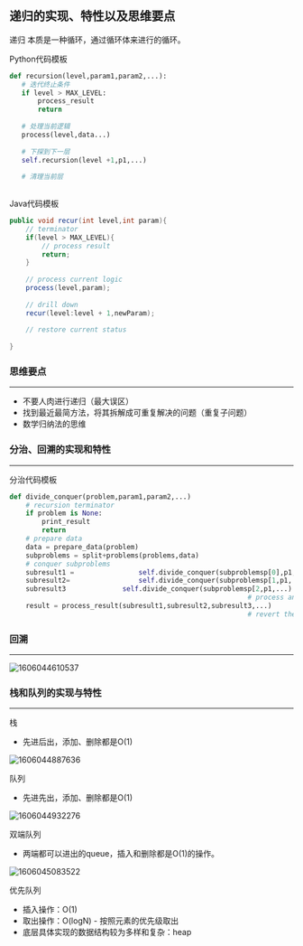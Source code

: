 ## 递归的实现、特性以及思维要点



递归 本质是一种循环，通过循环体来进行的循环。

Python代码模板

 ```python
def recursion(level,param1,param2,...):
    # 迭代终止条件
    if level > MAX_LEVEL:
        process_result
        return
    
    # 处理当前逻辑
    process(level,data...)
    
    # 下探到下一层
    self.recursion(level +1,p1,...)
    
    # 清理当前层
    
 ```
Java代码模板
```java
public void recur(int level,int param){
    // terminator
    if(level > MAX_LEVEL){
        // process result
        return;
    }
    
    // process current logic
    process(level,param);
    
    // drill down
    recur(level:level + 1,newParam);
    
    // restore current status
    
}
```



### 思维要点

***

- 不要人肉进行递归（最大误区）
- 找到最近最简方法，将其拆解成可重复解决的问题（重复子问题）
- 数学归纳法的思维

### 分治、回溯的实现和特性

***

分治代码模板

```python
def divide_conquer(problem,param1,param2,...)
	# recursion terminator
    if problem is None:
        print_result
        return
    # prepare data
    data = prepare_data(problem)
    subproblems = split+problems(problems,data)
    # conquer subproblems
    subresult1 = 				self.divide_conquer(subproblemsp[0],p1,...)
    subresult2= 				self.divide_conquer(subproblemsp[1,p1,...)
    subresult3 				self.divide_conquer(subproblemsp[2,p1,...)
                                                           # process and genarate the final result
    result = process_result(subresult1,subresult2,subresult3,...)
                                                           # revert the current level states
```

### 回溯

***



![1606044610537](C:\Users\admin\AppData\Roaming\Typora\typora-user-images\1606044610537.png)

### 栈和队列的实现与特性

***

栈

- 先进后出，添加、删除都是O(1)

![1606044887636](C:\Users\admin\AppData\Roaming\Typora\typora-user-images\1606044887636.png)

队列

- 先进先出，添加、删除都是O(1)

![1606044932276](C:\Users\admin\AppData\Roaming\Typora\typora-user-images\1606044932276.png)

双端队列

- 两端都可以进出的queue，插入和删除都是O(1)的操作。

![1606045083522](C:\Users\admin\AppData\Roaming\Typora\typora-user-images\1606045083522.png)

优先队列

- 插入操作：O(1)
- 取出操作：O(logN) - 按照元素的优先级取出
- 底层具体实现的数据结构较为多样和复杂：heap

